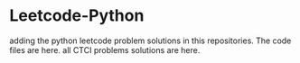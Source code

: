 # Leetcode-Python
adding the python leetcode problem solutions in this repositories. 
The code files are here. 
all CTCI problems solutions are here.   
   
 





















































































































































































































































































































































































































































































































































































































































































































































































































































































































































































































































































































































































































































































































































